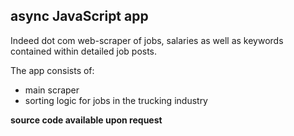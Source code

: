 ## async JavaScript app

Indeed dot com web-scraper of jobs, salaries as well as keywords contained within detailed job posts.

The app consists of:
- main scraper
- sorting logic for jobs in the trucking industry

**source code available upon request**
